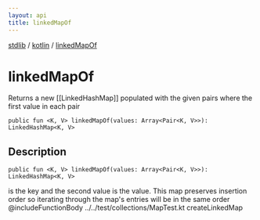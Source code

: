 ```yaml
---
layout: api
title: linkedMapOf
---
```

[stdlib](../index.md) / [kotlin](index.md) / [linkedMapOf](linkedMapOf.md)

# linkedMapOf
Returns a new [[LinkedHashMap]] populated with the given pairs where the first value in each pair
```
public fun <K, V> linkedMapOf(values: Array<Pair<K, V>>): LinkedHashMap<K, V>
```
## Description
```
public fun <K, V> linkedMapOf(values: Array<Pair<K, V>>): LinkedHashMap<K, V>
```
is the key and the second value is the value. This map preserves insertion order so iterating through
the map's entries will be in the same order
@includeFunctionBody ../../test/collections/MapTest.kt createLinkedMap

